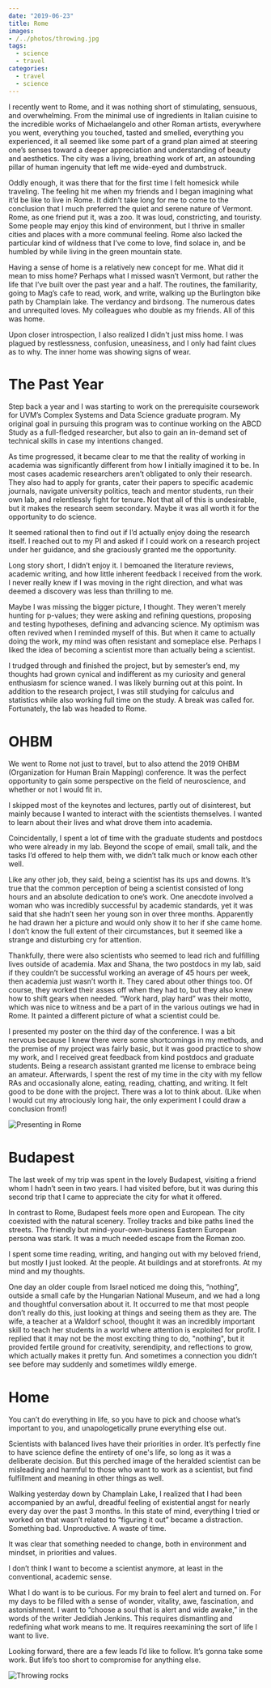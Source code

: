```yaml
---
date: "2019-06-23"
title: Rome
images:
- /../photos/throwing.jpg
tags:
  - science
  - travel
categories:
  - travel
  - science
---
```


I recently went to Rome, and it was nothing short of stimulating, sensuous, and overwhelming. From the minimal use of ingredients in Italian cuisine to the incredible works of Michaelangelo and other Roman artists, everywhere you went, everything you touched, tasted and smelled, everything you experienced, it all seemed like some part of a grand plan aimed at steering one’s senses toward a deeper appreciation and understanding of beauty and aesthetics. The city was a living, breathing work of art, an astounding pillar of human ingenuity that left me wide-eyed and dumbstruck.

Oddly enough, it was there that for the first time I felt homesick while traveling. The feeling hit me when my friends and I began imagining what it’d be like to live in Rome. It didn't take long for me to come to the conclusion that I much preferred the quiet and serene nature of Vermont. Rome, as one friend put it, was a zoo. It was loud, constricting, and touristy. Some people may enjoy this kind of environment, but I thrive in smaller cities and places with a more communal feeling. Rome also lacked the particular kind of wildness that I’ve come to love, find solace in, and be humbled by while living in the green mountain state. 

Having a sense of home is a relatively new concept for me. What did it mean to miss home? Perhaps what I missed wasn’t Vermont, but rather the life that I’ve built over the past year and a half. The routines, the familiarity, going to Mag’s cafe to read, work, and write, walking up the Burlington bike path by Champlain lake. The verdancy and birdsong. The numerous dates and unrequited loves. My colleagues who double as my friends. All of this was home. 

Upon closer introspection, I also realized I didn't just miss home. I was plagued by restlessness, confusion, uneasiness, and I only had faint clues as to why. The inner home was showing signs of wear.

# The Past Year

Step back a year and I was starting to work on the prerequisite coursework for UVM’s Complex Systems and Data Science graduate program. My original goal in pursuing this program was to continue working on the ABCD Study as a full-fledged researcher, but also to gain an in-demand set of technical skills in case my intentions changed. 

As time progressed, it became clear to me that the reality of working in academia was significantly different from how I initially imagined it to be. In most cases academic researchers aren’t obligated to only their research. They also had to apply for grants, cater their papers to specific academic journals, navigate university politics, teach and mentor students, run their own lab, and relentlessly fight for tenure. Not that all of this is undesirable, but it makes the research seem secondary. Maybe it was all worth it for the opportunity to do science. 

It seemed rational then to find out if I’d actually enjoy doing the research itself. I reached out to my PI and asked if I could work on a research project under her guidance, and she graciously granted me the opportunity. 

Long story short, I didn’t enjoy it. I bemoaned the literature reviews, academic writing, and how little inherent feedback I received from the work. I never really knew if I was moving in the right direction, and what was deemed a discovery was less than thrilling to me. 

Maybe I was missing the bigger picture, I thought. They weren't merely hunting for p-values; they were asking and refining questions, proposing and testing hypotheses, defining and advancing science. My optimism was often revived when I reminded myself of this. But when it came to actually doing the work, my mind was often resistant and someplace else. Perhaps I liked the idea of becoming a scientist more than actually being a scientist.

I trudged through and finished the project, but by semester’s end, my thoughts had grown cynical and indifferent as my curiosity and general enthusiasm for science waned. I was likely burning out at this point. In addition to the research project, I was still studying for calculus and statistics while also working full time on the study. A break was called for. Fortunately, the lab was headed to Rome. 

# OHBM

We went to Rome not just to travel, but to also attend the 2019 OHBM (Organization for Human Brain Mapping) conference. It was the perfect opportunity to gain some perspective on the field of neuroscience, and whether or not I would fit in.

I skipped most of the keynotes and lectures, partly out of disinterest, but mainly because I wanted to interact with the scientists themselves. I wanted to learn about their lives and what drove them into academia.

Coincidentally, I spent a lot of time with the graduate students and postdocs who were already in my lab. Beyond the scope of email, small talk, and the tasks I’d offered to help them with, we didn’t talk much or know each other well. 

Like any other job, they said, being a scientist has its ups and downs. It’s true that the common perception of being a scientist consisted of long hours and an absolute dedication to one’s work. One anecdote involved a woman who was incredibly successful by academic standards, yet it was said that she hadn’t seen her young son in over three months. Apparently he had drawn her a picture and would only show it to her if she came home. I don’t know the full extent of their circumstances, but it seemed like a strange and disturbing cry for attention.

Thankfully, there were also scientists who seemed to lead rich and fulfilling lives outside of academia. Max and Shana, the two postdocs in my lab, said if they couldn’t be successful working an average of 45 hours per week, then academia just wasn’t worth it. They cared about other things too. Of course, they worked their asses off when they had to, but they also knew how to shift gears when needed. “Work hard, play hard” was their motto, which was nice to witness and be a part of in the various outings we had in Rome. It painted a different picture of what a scientist could be.

I presented my poster on the third day of the conference. I was a bit nervous because I knew there were some shortcomings in my methods, and the premise of my project was fairly basic, but it was good practice to show my work, and I received great feedback from kind postdocs and graduate students. Being a research assistant granted me license to embrace being an amateur. Afterwards, I spent the rest of my time in the city with my fellow RAs and occasionally alone, eating, reading, chatting, and writing. It felt good to be done with the project. There was a lot to think about. (Like when I would cut my atrociously long hair, the only experiment I could draw a conclusion from!)

![Presenting in Rome](/../photos/rome.jpg)

# Budapest

The last week of my trip was spent in the lovely Budapest, visiting a friend whom I hadn’t seen in two years. I had visited before, but it was during this second trip that I came to appreciate the city for what it offered. 

In contrast to Rome, Budapest feels more open and European. The city coexisted with the natural scenery. Trolley tracks and bike paths lined the streets. The friendly but mind-your-own-business Eastern European persona was stark. It was a much needed escape from the Roman zoo.

I spent some time reading, writing, and hanging out with my beloved friend, but mostly I just looked. At the people. At buildings and at storefronts. At my mind and my thoughts. 

One day an older couple from Israel noticed me doing this, “nothing”, outside a small cafe by the Hungarian National Museum, and we had a long and thoughtful conversation about it. It occurred to me that most people don’t really do this, just looking at things and seeing them as they are. The wife, a teacher at a Waldorf school, thought it was an incredibly important skill to teach her students in a world where attention is exploited for profit. I replied that it may not be the most exciting thing to do, "nothing", but it provided fertile ground for creativity, serendipity, and reflections to grow, which actually makes it pretty fun. And sometimes a connection you didn’t see before may suddenly and sometimes wildly emerge.

# Home

You can’t do everything in life, so you have to pick and choose what’s important to you, and unapologetically prune everything else out. 

Scientists with balanced lives have their priorities in order. It’s perfectly fine to have science define the entirety of one's life, so long as it was a deliberate decision. But this perched image of the heralded scientist can be misleading and harmful to those who want to work as a scientist, but find fulfillment and meaning in other things as well. 

Walking yesterday down by Champlain Lake, I realized that I had been accompanied by an awful, dreadful feeling of existential angst for nearly every day over the past 3 months. In this state of mind, everything I tried or worked on that wasn’t related to “figuring it out” became a distraction. Something bad. Unproductive. A waste of time. 

It was clear that something needed to change, both in environment and mindset, in priorities and values. 

I don’t think I want to become a scientist anymore, at least in the conventional, academic sense. 

What I do want is to be curious. For my brain to feel alert and turned on. For my days to be filled with a sense of wonder, vitality, awe, fascination, and astonishment. I want to “choose a soul that is alert and wide awake,” in the words of the writer Jedidiah Jenkins. This requires dismantling and redefining what work means to me. It requires reexamining the sort of life I want to live.

Looking forward, there are a few leads I’d like to follow. It’s gonna take some work. But life’s too short to compromise for anything else.

![Throwing rocks](/../photos/throwing.jpg)